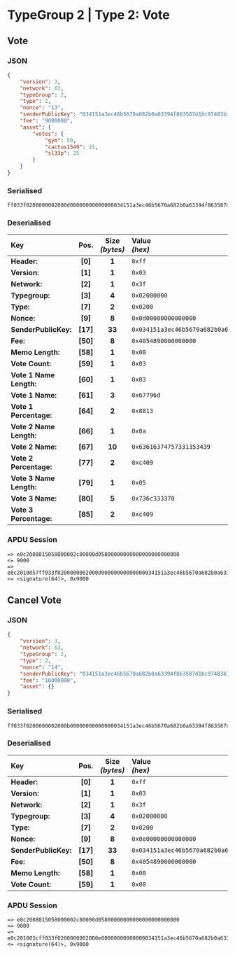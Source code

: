 # TypeGroup 2 | Type 2: Vote

## Vote

### JSON

```json
{
    "version": 3,
    "network": 63,
    "typeGroup": 2,
    "type": 2,
    "nonce": "13",
    "senderPublicKey": "034151a3ec46b5670a682b0a63394f863587d1bc97483b1b6c70eb58e7f0aed192",
    "fee": "9000000",
    "asset": {
        "votes": {
            "gym": 50,
            "cactus1549": 25,
            "sl33p": 25
        }
    }
}
```

### Serialised

```shell
ff033f0200000002000d00000000000000034151a3ec46b5670a682b0a63394f863587d1bc97483b1b6c70eb58e7f0aed192405489000000000000030367796d88130a63616374757331353439c40905736c333370c409
```

### Deserialised

| Key                     |   Pos.   | Size<br>_(bytes)_ | Value<br> _(hex)_                                                      |
| :---------------------- | :------: | :---------------: | :--------------------------------------------------------------------- |
| **Header:**             | **[0]**  |       **1**       | `0xff`                                                                 |
| **Version:**            | **[1]**  |       **1**       | `0x03`                                                                 |
| **Network:**            | **[2]**  |       **1**       | `0x3f`                                                                 |
| **Typegroup:**          | **[3]**  |       **4**       | `0x02000000`                                                           |
| **Type:**               | **[7]**  |       **2**       | `0x0200`                                                               |
| **Nonce:**              | **[9]**  |       **8**       | `0x0d00000000000000`                                                   |
| **SenderPublicKey:**    | **[17]** |      **33**       | `0x034151a3ec46b5670a682b0a63394f863587d1bc97483b1b6c70eb58e7f0aed192` |
| **Fee:**                | **[50]** |       **8**       | `0x4054890000000000`                                                   |
| **Memo Length:**        | **[58]** |       **1**       | `0x00`                                                                 |
| **Vote Count:**         | **[59]** |       **1**       | `0x03`                                                                 |
| **Vote 1 Name Length:** | **[60]** |       **1**       | `0x03`                                                                 |
| **Vote 1 Name:**        | **[61]** |       **3**       | `0x67796d`                                                             |
| **Vote 1 Percentage:**  | **[64]** |       **2**       | `0x8813`                                                               |
| **Vote 2 Name Length:** | **[66]** |       **1**       | `0x0a`                                                                 |
| **Vote 2 Name:**        | **[67]** |      **10**       | `0x63616374757331353439`                                               |
| **Vote 2 Percentage:**  | **[77]** |       **2**       | `0xc409`                                                               |
| **Vote 3 Name Length:** | **[79]** |       **1**       | `0x05`                                                                 |
| **Vote 3 Name:**        | **[80]** |       **5**       | `0x736c333370`                                                         |
| **Vote 3 Percentage:**  | **[85]** |       **2**       | `0xc409`                                                               |

### APDU Session

```shell
=> e0c2008015058000002c80000d05800000000000000000000000
<= 9000
=> e0c2010057ff033f0200000002000d00000000000000034151a3ec46b5670a682b0a63394f863587d1bc97483b1b6c70eb58e7f0aed192405489000000000000030367796d88130a63616374757331353439c40905736c333370c409
<= <signature(64)>, 0x9000
```

## Cancel Vote

### JSON

```json
{
	"version": 3,
	"network": 63,
	"typeGroup": 2,
	"type": 2,
	"nonce": "14",
	"senderPublicKey": "034151a3ec46b5670a682b0a63394f863587d1bc97483b1b6c70eb58e7f0aed192",
	"fee": "10000000",
	"asset": {}
}
```

### Serialised

```shell
ff033f0200000002000b00000000000000034151a3ec46b5670a682b0a63394f863587d1bc97483b1b6c70eb58e7f0aed19200e1f505000000000000
```

### Deserialised

| Key                  |   Pos.   | Size<br>_(bytes)_ | Value<br> _(hex)_                                                      |
| :------------------- | :------: | :---------------: | :--------------------------------------------------------------------- |
| **Header:**          | **[0]**  |       **1**       | `0xff`                                                                 |
| **Version:**         | **[1]**  |       **1**       | `0x03`                                                                 |
| **Network:**         | **[2]**  |       **1**       | `0x3f`                                                                 |
| **Typegroup:**       | **[3]**  |       **4**       | `0x02000000`                                                           |
| **Type:**            | **[7]**  |       **2**       | `0x0200`                                                               |
| **Nonce:**           | **[9]**  |       **8**       | `0x0e00000000000000`                                                   |
| **SenderPublicKey:** | **[17]** |      **33**       | `0x034151a3ec46b5670a682b0a63394f863587d1bc97483b1b6c70eb58e7f0aed192` |
| **Fee:**             | **[50]** |       **8**       | `0x4054890000000000`                                                   |
| **Memo Length:**     | **[58]** |       **1**       | `0x00`                                                                 |
| **Vote Count:**      | **[59]** |       **1**       | `0x00`                                                                 |

### APDU Session

```shell
=> e0c2008015058000002c80000d05800000000000000000000000
<= 9000
=> e0c201003cff033f0200000002000e00000000000000034151a3ec46b5670a682b0a63394f863587d1bc97483b1b6c70eb58e7f0aed19240548900000000000000
<= <signature(64)>, 0x9000
```
